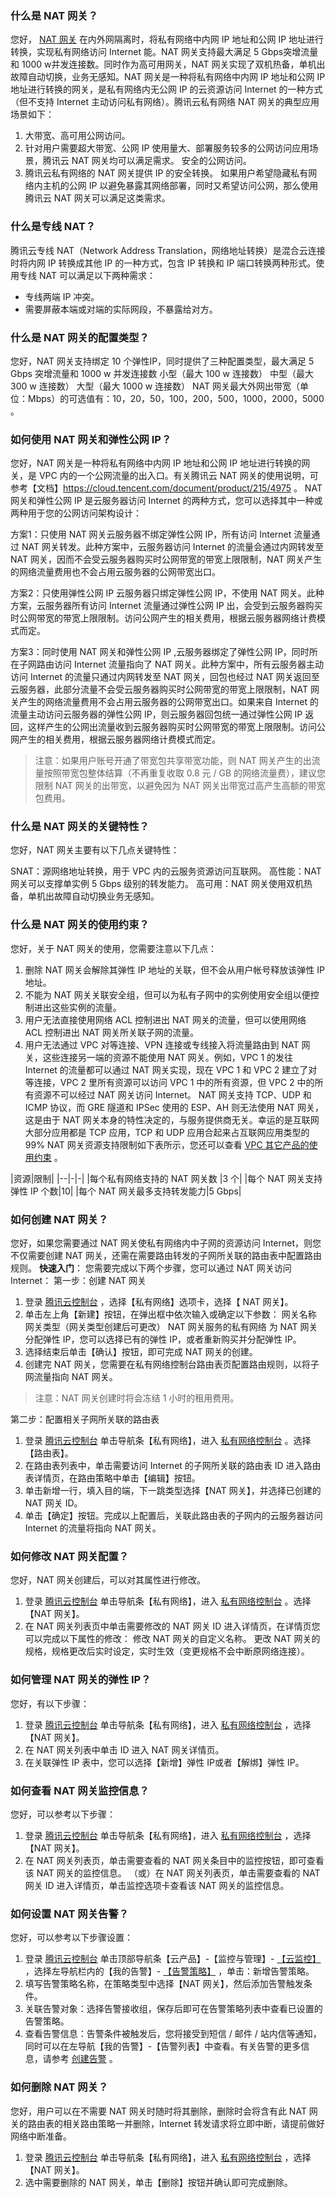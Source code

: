 ### 什么是 NAT 网关？
您好， [NAT 网关](https://cloud.tencent.com/doc/product/215/4975) 在内外网隔离时，将私有网络中内网 IP 地址和公网 IP 地址进行转换，实现私有网络访问 Internet 能。NAT 网关支持最大满足 5 Gbps突增流量和 1000 w并发连接数。同时作为高可用网关，NAT 网关实现了双机热备，单机出故障自动切换，业务无感知。NAT 网关是一种将私有网络中内网 IP 地址和公网 IP 地址进行转换的网关，是私有网络内无公网 IP 的云资源访问 Internet 的一种方式（但不支持 Internet 主动访问私有网络）。腾讯云私有网络 NAT 网关的典型应用场景如下：
1. 大带宽、高可用公网访问。
2. 针对用户需要超大带宽、公网 IP 使用量大、部署服务较多的公网访问应用场景，腾讯云 NAT 网关均可以满足需求。
安全的公网访问。
3. 腾讯云私有网络的 NAT 网关提供 IP 的安全转换。
如果用户希望隐藏私有网络内主机的公网 IP 以避免暴露其网络部署，同时又希望访问公网，那么使用腾讯云 NAT 网关可以满足这类需求。


### 什么是专线 NAT？
腾讯云专线 NAT（Network Address Translation，网络地址转换）是混合云连接时将内网 IP 转换成其他 IP 的一种方式，包含 IP 转换和 IP 端口转换两种形式。使用专线 NAT 可以满足以下两种需求：



- 专线两端 IP 冲突。
- 需要屏蔽本端或对端的实际网段，不暴露给对方。

### 什么是 NAT 网关的配置类型？

您好，NAT 网关支持绑定 10 个弹性IP，同时提供了三种配置类型，最大满足 5 Gbps 突增流量和 1000 w 并发连接数
小型（最大 100 w 连接数）
中型（最大 300 w 连接数）
大型（最大 1000 w 连接数）
NAT 网关最大外网出带宽（单位：Mbps）的可选值有：10，20，50，100，200，500，1000，2000，5000 。

### 如何使用 NAT 网关和弹性公网 IP？
您好，NAT 网关是一种将私有网络中内网 IP 地址和公网 IP 地址进行转换的网关，是 VPC 内的一个公网流量的出入口。有关腾讯云 NAT 网关的使用说明，可参考【文档】https://cloud.tencent.com/document/product/215/4975 。
NAT 网关和弹性公网 IP 是云服务器访问 Internet 的两种方式，您可以选择其中一种或两种用于您的公网访问架构设计：

方案1：只使用 NAT 网关云服务器不绑定弹性公网 IP，所有访问 Internet 流量通过 NAT 网关转发。此种方案中，云服务器访问 Internet 的流量会通过内网转发至 NAT 网关，因而不会受云服务器购买时公网带宽的带宽上限限制，NAT 网关产生的网络流量费用也不会占用云服务器的公网带宽出口。

方案2：只使用弹性公网 IP 云服务器只绑定弹性公网 IP，不使用 NAT 网关。此种方案，云服务器所有访问 Internet 流量通过弹性公网 IP 出，会受到云服务器购买时公网带宽的带宽上限限制。访问公网产生的相关费用，根据云服务器网络计费模式而定。

方案3：同时使用 NAT 网关和弹性公网 IP ,云服务器绑定了弹性公网 IP，同时所在子网路由访问 Internet 流量指向了 NAT 网关。此种方案中，所有云服务器主动访问 Internet 的流量只通过内网转发至 NAT 网关，回包也经过 NAT 网关返回至云服务器，此部分流量不会受云服务器购买时公网带宽的带宽上限限制，NAT 网关产生的网络流量费用不会占用云服务器的公网带宽出口。如果来自 Internet 的流量主动访问云服务器的弹性公网 IP，则云服务器回包统一通过弹性公网 IP 返回，这样产生的公网出流量收到云服务器购买时公网带宽的带宽上限限制。访问公网产生的相关费用，根据云服务器网络计费模式而定。
>注意：如果用户账号开通了带宽包共享带宽功能，则 NAT 网关产生的出流量按照带宽包整体结算（不再重复收取 0.8 元 / GB 的网络流量费），建议您限制 NAT 网关的出带宽，以避免因为 NAT 网关出带宽过高产生高额的带宽包费用。

###  什么是 NAT 网关的关键特性？

您好，NAT 网关主要有以下几点关键特性：

SNAT：源网络地址转换，用于 VPC 内的云服务资源访问互联网。
高性能：NAT 网关可以支撑单实例 5 Gbps 级别的转发能力。
高可用：NAT 网关使用双机热备，单机出故障自动切换业务无感知。

### 什么是 NAT 网关的使用约束？


您好，关于 NAT 网关的使用，您需要注意以下几点：
1. 删除 NAT 网关会解除其弹性 IP 地址的关联，但不会从用户帐号释放该弹性 IP 地址。
2. 不能为 NAT 网关关联安全组，但可以为私有子网中的实例使用安全组以便控制进出这些实例的流量。
3. 用户无法直接使用网络 ACL 控制进出 NAT 网关的流量，但可以使用网络 ACL 控制进出 NAT 网关所关联子网的流量。
4. 用户无法通过 VPC 对等连接、VPN 连接或专线接入将流量路由到 NAT 网关，这些连接另一端的资源不能使用 NAT 网关。例如，VPC 1 的发往 Internet 的流量都可以通过 NAT 网关实现，现在 VPC 1 和 VPC 2 建立了对等连接，VPC 2 里所有资源可以访问 VPC 1 中的所有资源，但 VPC 2 中的所有资源不可以经过 NAT 网关访问 Internet。
NAT 网关支持 TCP、UDP 和 ICMP 协议，而 GRE 隧道和 IPSec 使用的 ESP、AH 则无法使用 NAT 网关，这是由于 NAT 网关本身的特性决定的，与服务提供商无关。幸运的是互联网大部分应用都是 TCP 应用，TCP 和 UDP 应用合起来占互联网应用类型的 99%
NAT 网关资源支持限制如下表所示，您还可以查看  [VPC 其它产品的使用约束](https://www.cloud.com/doc/product/215/537) 。





|资源|限制|
|--|-|-|
|每个私有网络支持的 NAT 网关数     |3 个|
|每个 NAT 网关支持弹性 IP 个数|10|
|每个 NAT 网关最多支持转发能力|5 Gbps|


### 如何创建 NAT 网关？

您好，如果您需要通过 NAT 网关使私有网络内中子网的资源访问 Internet，则您不仅需要创建 NAT 网关，还需在需要路由转发的子网所关联的路由表中配置路由规则。
**快速入门**：
您需要完成以下两个步骤，您可以通过 NAT 网关访问 Internet：
第一步：创建 NAT 网关
1. 登录 [腾讯云控制台](https://console.cloud.com/) ，选择【私有网络】选项卡，选择【 NAT 网关】。
2. 单击左上角【新建】按钮，在弹出框中依次输入或确定以下参数：
网关名称
网关类型（网关类型创建后可更改）
NAT 网关服务的私有网络
为 NAT 网关分配弹性 IP，您可以选择已有的弹性 IP，或者重新购买并分配弹性 IP。
3. 选择结束后单击【确认】按钮，即可完成 NAT 网关的创建。
4. 创建完 NAT 网关，您需要在私有网络控制台路由表页配置路由规则，以将子网流量指向 NAT 网关。
>注意：NAT 网关创建时将会冻结 1 小时的租用费用。

第二步：配置相关子网所关联的路由表
1. 登录 [腾讯云控制台](https://console.cloud.com/) 单击导航条【私有网络】，进入 [私有网络控制台](https://console.cloud.com/vpc/vpc?rid=8) 。选择【路由表】。
2. 在路由表列表中，单击需要访问 Internet 的子网所关联的路由表 ID 进入路由表详情页，在路由策略中单击【编辑】按钮。
3. 单击新增一行，填入目的端，下一跳类型选择【NAT 网关】，并选择已创建的 NAT 网关 ID。
4. 单击【确定】按钮。完成以上配置后，关联此路由表的子网内的云服务器访问 Internet 的流量将指向 NAT 网关。


### 如何修改 NAT 网关配置？
您好，NAT 网关创建后，可以对其属性进行修改。
1. 登录 [腾讯云控制台](https://console.cloud.com/) 单击导航条【私有网络】，进入 [私有网络控制台](https://console.cloud.com/vpc/vpc?rid=8) 。选择【NAT 网关】。
2. 在 NAT 网关列表页中单击需要修改的 NAT 网关 ID 进入详情页，在详情页您可以完成以下属性的修改：
修改 NAT 网关的自定义名称。
更改 NAT 网关的规格，规格更改后实时设定，实时生效（变更规格不会中断原网络连接）。


### 如何管理 NAT 网关的弹性 IP？
您好，有以下步骤：
1. 登录 [腾讯云控制台](https://console.cloud.com/) 单击导航条【私有网络】，进入 [私有网络控制台](https://console.cloud.com/vpc/vpc?rid=8) ，选择【NAT 网关】。
2. 在 NAT 网关列表中单击 ID 进入 NAT 网关详情页。
3. 在关联弹性 IP 表中，您可以选择【新增】弹性 IP或者【解绑】弹性 IP。

### 如何查看 NAT 网关监控信息？
您好，可以参考以下步骤：
1.  登录 [腾讯云控制台](https://console.cloud.com/) 单击导航条【私有网络】，进入 [私有网络控制台](https://console.cloud.com/vpc/vpc?rid=8) ，选择【NAT 网关】。
2. 在 NAT 网关列表页，单击需要查看的 NAT 网关条目中的监控按钮，即可查看该 NAT 网关的监控信息。
（或）在 NAT 网关列表页，单击需要查看的 NAT 网关 ID 进入详情页，单击监控选项卡查看该 NAT 网关的监控信息。

### 如何设置 NAT 网关告警？
您好，可以参考以下步骤设置：
1. 登录 [腾讯云控制台](https://console.cloud.com/) 单击顶部导航条【云产品】-【监控与管理】- [【云监控】](https://console.cloud.com/monitor/overview) ，选择左导航栏内的【我的告警】- [【告警策略】](https://console.cloud.com/monitor/policylist) ，单击：新增告警策略。
2. 填写告警策略名称，在策略类型中选择【NAT 网关】，然后添加告警触发条件。
3. 关联告警对象：选择告警接收组，保存后即可在告警策略列表中查看已设置的告警策略。
4. 查看告警信息：告警条件被触发后，您将接受到短信 / 邮件 / 站内信等通知，同时可以在左导航【我的告警】-【告警列表】中查看。有关告警的更多信息，请参考 [创建告警](https://www.cloud.com/doc/product/248/1073) 。

### 如何删除 NAT 网关？
您好，用户可以在不需要 NAT 网关时随时将其删除，删除时会将含有此 NAT 网关的路由表的相关路由策略一并删除，Internet 转发请求将立即中断，请提前做好网络中断准备。
1. 登录 [腾讯云控制台](https://console.cloud.com/) 单击导航条【私有网络】，进入 [私有网络控制台](https://console.cloud.com/vpc/vpc?rid=8) ，选择【NAT 网关】。
2. 选中需要删除的 NAT 网关，单击【删除】按钮并确认即可完成删除。
